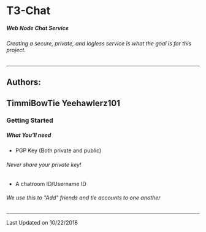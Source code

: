 # T3-Chat
##### Web Node Chat Service
###### Creating a secure, private, and logless service is what the goal is for this project.
---
## Authors:
 TimmiBowTie Yeehawlerz101
---
### Getting Started
##### What You'll need
* PGP Key (Both private and public)
###### Never share your private key!
* A chatroom ID/Username ID
###### We use this to "Add" friends and tie accounts to one another
 ---
 Last Updated on 10/22/2018